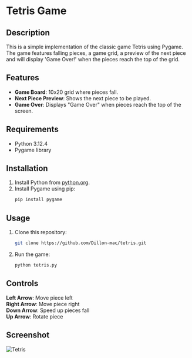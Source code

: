 # Tetris Game

## Description
This is a simple implementation of the classic game Tetris using Pygame. The game features falling pieces, a game grid, a preview of the next piece and will display 'Game Over!' when the pieces reach the top of the grid.

## Features
- **Game Board**: 10x20 grid where pieces fall.
- **Next Piece Preview**: Shows the next piece to be played.
- **Game Over**: Displays "Game Over" when pieces reach the top of the screen.

## Requirements
- Python 3.12.4
- Pygame library

## Installation
1. Install Python from [python.org](https://www.python.org/).
2. Install Pygame using pip:
   ```bash
   pip install pygame

## Usage
1. Clone this repository:
   ```bash
   git clone https://github.com/Dillon-mac/tetris.git
2. Run the game:
   ```bash
   python tetris.py

## Controls
  **Left Arrow**: Move piece left   
  **Right Arrow**: Move piece right   
  **Down Arrow**: Speed up pieces fall   
  **Up Arrow**: Rotate piece   

## Screenshot

![Tetris](https://github.com/user-attachments/assets/1564ae52-0bef-4021-8bfe-109f841fd3b6)
